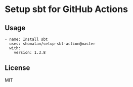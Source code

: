 # Setup sbt for GitHub Actions

## Usage
    - name: Install sbt
      uses: shomatan/setup-sbt-action@master
      with:
        version: 1.3.8

## License
MIT